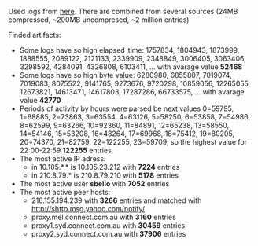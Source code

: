 Used logs from [here](https://www.secrepo.com/squid/access.log.gz). There are combined from several sources (24MB compressed, ~200MB uncompresed, ~2 million entries) 

Finded artifacts:
* Some logs have so high elapsed_time: 1757834, 1804943, 1873999, 1888555, 2089122, 2121133, 2339909, 2348849, 3006405, 3063406, 3298592, 4284091, 4326808, 6103411, ... with avarage value **52468**
* Some logs have so high byte value: 6280980, 6855807, 7019074, 7019083, 8075522, 9141765, 9273676, 9720298, 10859056, 12265055, 12673821, 14613471, 14617803, 17287286, 66733575, ... with avarage value **42770**
* Periods of activity by hours were parsed be next values 0=59795, 1=68885, 2=73863, 3=63554, 4=63126, 5=58250, 6=53858, 7=54986, 8=62599, 9=63266, 10=92360, 11=84891, 12=65238, 13=58550, 14=54146, 15=53208, 16=48264, 17=69968, 18=75412, 19=80205, 20=74370, 21=82759, 22=122255, 23=59709, 
so the highest value for 22:00-22:59 **122255** entries.
* The most active IP adress:
    * in 10.105.\*.\* is 10.105.23.212 with **7224** entries
    * in 210.8.79.* is 210.8.79.210 with **5178** entries
* The most active user **sbello** with **7052** entries
* The most active peer hosts:
    * 216.155.194.239 with **3266** entries and matched with http://shttp.msg.yahoo.com/notify/
    * proxy.mel.connect.com.au with **3160** entries
    * proxy1.syd.connect.com.au with **30459** entries
    * proxy2.syd.connect.com.au with **37906** entries